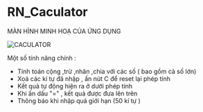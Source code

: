 # RN_Caculator

MÀN HÌNH MINH HOẠ CỦA ỨNG DỤNG



![CACULATOR](https://user-images.githubusercontent.com/93763364/224567504-32c83a77-33ea-4415-aedd-9f9ae1f6e5ca.jpg)


Một số tính năng chính : 

+ Tính toán cộng ,trừ ,nhân ,chia với các số ( bao gồm cả số lớn)
+ Xoá các kí tự đã nhập , ấn nút C để reset lại phép tính 
+ Kết quả tự động hiện ra ở dưới phép tính 
+ Khi ấn dấu "=" , kết quả được đưa lên trên 
+ Thông báo khi nhập quá giới hạn (50 kí tự ) 
